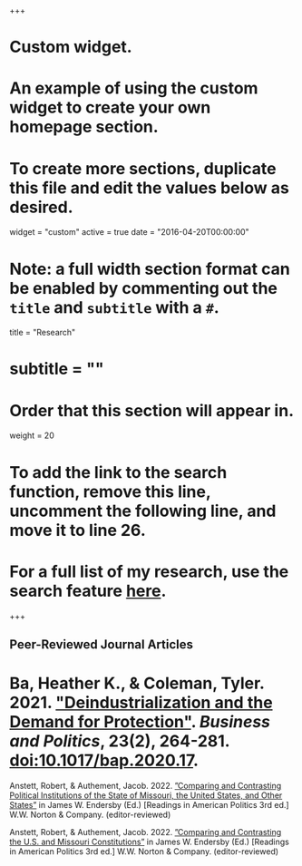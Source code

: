 +++
# Custom widget.
# An example of using the custom widget to create your own homepage section.
# To create more sections, duplicate this file and edit the values below as desired.
widget = "custom"
active = true
date = "2016-04-20T00:00:00"

# Note: a full width section format can be enabled by commenting out the `title` and `subtitle` with a `#`.
title = "Research"
# subtitle = ""


# Order that this section will appear in.
weight = 20

# To add the link to the search function, remove this line, uncomment the following line, and move it to line 26.
# For a full list of my research, use the search feature [here](https://www.jacobauthement.com/publication).

+++
<h2>Peer-Reviewed Journal Articles</h2>


# Ba, Heather K., & Coleman, Tyler. 2021. ["Deindustrialization and the Demand for Protection"](https://www.tyler-coleman.com/publication/bacoleman2021). _Business and Politics_, 23(2), 264-281. [doi:10.1017/bap.2020.17](https://doi.org/10.1017/bap.2020.17).


Anstett, Robert, & Authement, Jacob. 2022. [”Comparing and Contrasting Political Institutions of the State of Missouri, the United States, and Other States”](https://www.jacobauthement.com/publication/AnstettAuthement2022a) in James W. Endersby (Ed.) [Readings in American Politics 3rd ed.] W.W. Norton & Company. (editor-reviewed)

Anstett, Robert, & Authement, Jacob. 2022. [”Comparing and Contrasting the U.S. and Missouri Constitutions”](https://www.jacobauthement.com/publication/AnstettAuthement2022b) in James W. Endersby (Ed.) [Readings in American Politics 3rd ed.] W.W. Norton & Company. (editor-reviewed)
